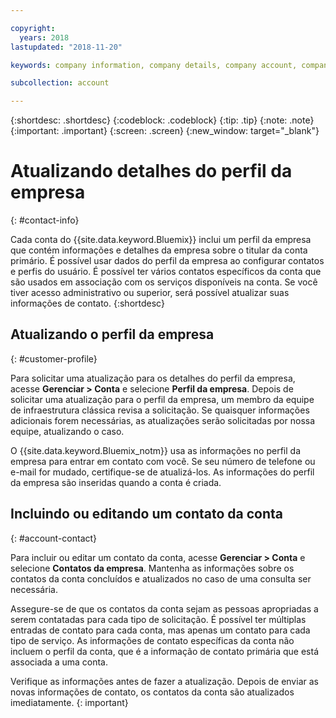 ```yaml
---

copyright:
  years: 2018
lastupdated: "2018-11-20"

keywords: company information, company details, company account, company profile

subcollection: account

---
```


{:shortdesc: .shortdesc}
{:codeblock: .codeblock}
{:tip: .tip}
{:note: .note}
{:important: .important}
{:screen: .screen}
{:new_window: target="_blank"}


# Atualizando detalhes do perfil da empresa
{: #contact-info}

Cada conta do {{site.data.keyword.Bluemix}} inclui um perfil da empresa que contém informações e detalhes da empresa sobre o titular da conta primário. É possível usar dados do perfil da empresa ao configurar contatos e perfis do usuário. É possível ter vários contatos específicos da conta que são usados em associação com os serviços disponíveis na conta. Se você tiver acesso administrativo ou superior, será possível atualizar suas informações de contato.
{:shortdesc}

## Atualizando o perfil da empresa
{: #customer-profile}

Para solicitar uma atualização para os detalhes do perfil da empresa, acesse **Gerenciar > Conta** e selecione **Perfil da empresa**. Depois de solicitar uma atualização para o perfil da empresa, um membro da equipe de infraestrutura clássica revisa a solicitação. Se quaisquer informações adicionais forem necessárias, as atualizações serão solicitadas por nossa equipe, atualizando o caso.

O {{site.data.keyword.Bluemix_notm}} usa as informações no perfil da empresa para entrar em contato com você. Se seu número de telefone ou e-mail for mudado, certifique-se de atualizá-los. As informações do perfil da empresa são inseridas quando a conta é criada.

## Incluindo ou editando um contato da conta
{: #account-contact}

Para incluir ou editar um contato da conta, acesse **Gerenciar > Conta** e selecione **Contatos da empresa**. Mantenha as informações sobre os contatos da conta concluídos e atualizados no caso de uma consulta ser necessária.

Assegure-se de que os contatos da conta sejam as pessoas apropriadas a serem contatadas para cada tipo de solicitação. É possível ter múltiplas entradas de contato para cada conta, mas apenas um contato para cada tipo de serviço. As informações de contato específicas da conta não incluem o perfil da conta, que é a informação de contato primária que está associada a uma conta.

  Verifique as informações antes de fazer a atualização. Depois de enviar as novas informações de contato, os contatos da conta são atualizados imediatamente.
  {: important}
